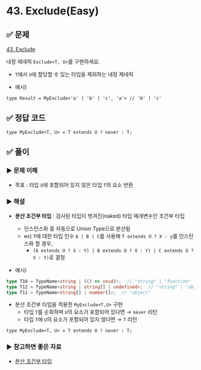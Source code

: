 # 43. Exclude(Easy)

## ✅ 문제
[43. Exclude](https://github.com/type-challenges/type-challenges/blob/main/questions/00043-easy-exclude/README.md)

내장 제네릭 `Exclude<T, U>`를 구현하세요.

- `T`에서 `U`에 할당할 수 있는 타입을 제외하는 내장 제네릭

- 예시)
```tsx
type Result = MyExclude<'a' | 'b' | 'c', 'a'> // 'b' | 'c'
```

## ✅ 정답 코드
```tsx
type MyExclude<T, U> = T extends U ? never : T;
```

## ✅ 풀이

### ▶️ 문제 이해
- 목표 : 타입 `U`에 포함되어 있지 않은 타입 `T`의 요소 반환

### ▶️ 해설
- **분산 조건부 타입** : 검사된 타입이 벗겨진(naked) 타입 매개변수인 조건부 타입
   - 인스턴스화 중 자동으로 Union Type으로 분산됨
    - ex) `T`에 대한 타입 인수 `A | B | C`를 사용해 `T extends U ? X : y`를 인스턴스화 할 경우,
    	- `(A extends U ? X : Y) | B extends U ? X : Y) | C extends U ? X : Y)`로 결정

- 예시)
```ts
type T10 = TypeName<string | (() => void)>;  // "string" | "function"
type T12 = TypeName<string | string[] | undefined>;  // "string" | "object" | "undefined"
type T11 = TypeName<string[] | number[]>;  // "object"
```

- 분산 조건부 타입을 적용한 `MyExclude<T,U>` 구현
   - 타입 `T`를 순회하며 `U`의 요소가 포함되어 있다면 → `never` 리턴
   - 타입 `T`에 `U`의 요소가 포함되어 있지 않다면 → `T` 리턴
```tsx
type MyExclude<T, U> = T extends U ? never : T;
```

### ▶️ 참고하면 좋은 자료
- [분산 조건부 타입](https://typescript-kr.github.io/pages/advanced-types.html#%EB%B6%84%EC%82%B0-%EC%A1%B0%EA%B1%B4%EB%B6%80-%ED%83%80%EC%9E%85-distributive-conditional-types)